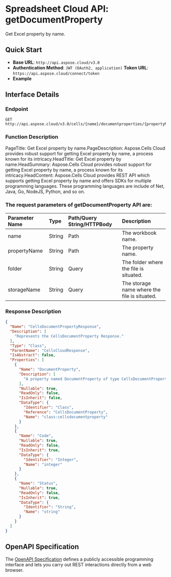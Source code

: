 
# **Spreadsheet Cloud API: getDocumentProperty**

Get Excel property by name. 


## **Quick Start**

- **Base URL**: `http://api.aspose.cloud/v3.0`
- **Authentication Method**: `JWT (OAuth2, application)`  **Token URL**: `https://api.aspose.cloud/connect/token`
- **Example** 

## **Interface Details**

### **Endpoint** 

```
GET http://api.aspose.cloud/v3.0/cells/{name}/documentproperties/{propertyName}
```
### **Function Description**
PageTitle: Get Excel property by name.PageDescription: Aspose.Cells Cloud provides robust support for getting Excel property by name, a process known for its intricacy.HeadTitle: Get Excel property by name.HeadSummary: Aspose.Cells Cloud provides robust support for getting Excel property by name, a process known for its intricacy.HeadContent: Aspose.Cells Cloud provides REST API which supports getting Excel property by name and offers SDKs for multiple programming languages. These programming languages are include of Net, Java, Go, NodeJS, Python, and so on.

### The request parameters of **getDocumentProperty** API are: 

| Parameter Name | Type | Path/Query String/HTTPBody | Description | 
| :- | :- | :- |:- | 
|name|String|Path|The workbook name.|
|propertyName|String|Path|The property name.|
|folder|String|Query|The folder where the file is situated.|
|storageName|String|Query|The storage name where the file is situated.|

### **Response Description**
```json
{
  "Name": "CellsDocumentPropertyResponse",
  "Description": [
    "Represents the CellsDocumentProperty Response."
  ],
  "Type": "Class",
  "ParentName": "CellsCloudResponse",
  "IsAbstract": false,
  "Properties": [
    {
      "Name": "DocumentProperty",
      "Description": [
        "A property named DocumentProperty of type CellsDocumentProperty is defined with get and set accessors."
      ],
      "Nullable": true,
      "ReadOnly": false,
      "IsInherit": false,
      "DataType": {
        "Identifier": "Class",
        "Reference": "CellsDocumentProperty",
        "Name": "class:cellsdocumentproperty"
      }
    },
    {
      "Name": "Code",
      "Nullable": true,
      "ReadOnly": false,
      "IsInherit": true,
      "DataType": {
        "Identifier": "Integer",
        "Name": "integer"
      }
    },
    {
      "Name": "Status",
      "Nullable": true,
      "ReadOnly": false,
      "IsInherit": true,
      "DataType": {
        "Identifier": "String",
        "Name": "string"
      }
    }
  ]
}
```


## OpenAPI Specification

The [OpenAPI Specification](https://reference.aspose.cloud/cells/#/PropertiesController/GetDocumentProperty) defines a publicly accessible programming interface and lets you carry out REST interactions directly from a web browser.
